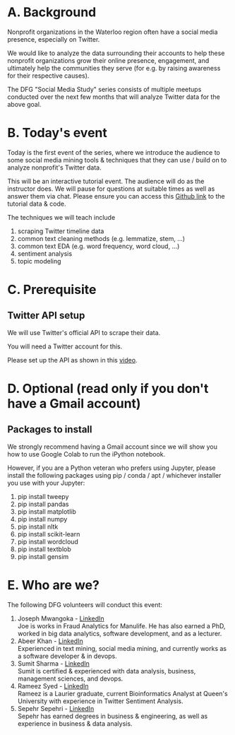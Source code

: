 # A. Background

Nonprofit organizations in the Waterloo region often have a social media presence, especially on Twitter. 

We would like to analyze the data surrounding their accounts to help these nonprofit organizations grow their online presence, engagement, and ultimately help the communities they serve (for e.g. by raising awareness for their respective causes). 

The DFG "Social Media Study" series consists of multiple meetups conducted over the next few months that will analyze Twitter data for the above goal. 

# B. Today's event
Today is the first event of the series, where we introduce the audience to some social media mining tools & techniques that they can use / build on to analyze nonprofit's Twitter data. 

This will be an interactive tutorial event. The audience will do as the instructor does. We will pause for questions at suitable times as well as answer them via chat. Please ensure you can access this <a href="https://github.com/SepehrSepehri/DataForGoodWR/blob/main/DataForGood_v4_.ipynb">Github link</a> to the tutorial data & code.

The techniques we will teach include
<ol>
  <li>scraping Twitter timeline data</li>
  <li>common text cleaning methods (e.g. lemmatize, stem, ...)</li>
  <li>common text EDA (e.g. word frequency, word cloud, ...)</li>
  <li>sentiment analysis</li>
  <li>topic modeling</li>
</ol>

# C. Prerequisite
## Twitter API setup 
We will use Twitter's official API to scrape their data. 

You will need a Twitter account for this. 

Please set up the API as shown in this <a href="https://www.youtube.com/watch?v=xt7zKW41IBU">video</a>.  

# D. Optional (read only if you don't have a Gmail account)
## Packages to install 
We strongly recommend having a Gmail account since we will show you how to use Google Colab to run the iPython notebook. 

However, if you are a Python veteran who prefers using Jupyter, please install the following packages using pip / conda / apt / whichever installer you use with your Jupyter: 
<ol>
  <li>pip install tweepy</li>
  <li>pip install pandas</li>
  <li>pip install matplotlib</li>
  <li>pip install numpy</li>
  <li>pip install nltk</li>
  <li>pip install scikit-learn</li>
  <li>pip install wordcloud</li>
  <li>pip install textblob</li>
  <li>pip install gensim</li>
</ol>

# E. Who are we?
The following DFG volunteers will conduct this event: 
<ol>
  <li>Joseph Mwangoka - <a href="https://www.linkedin.com/in/joseph-mwangoka/">LinkedIn</a>
  <br>Joe is works in Fraud Analytics for Manulife. He has also earned a PhD, worked in big data analytics, software development, and as a lecturer.
  </li>
  
  <li>Abeer Khan  - <a href="https://www.linkedin.com/in/abeerkhan96/">LinkedIn</a> 
  <br>Experienced in text mining, social media mining, and currently works as a software developer & in devops.
  </li>

  <li>Sumit Sharma - <a href="https://www.linkedin.com/in/sumitsharma8692/">LinkedIn</a> 
  <br>Sumit is certified & experienced with data analysis, business, management sciences, and devops.
  </li>

  <li>Rameez Syed - <a href="https://www.linkedin.com/in/rameez-syed-a42756139/">LinkedIn</a> 
  <br>Rameez is a Laurier graduate, current Bioinformatics Analyst at Queen's University with experience in Twitter Sentiment Analysis.
  </li>

  <li>Sepehr Sepehri - <a href="https://www.linkedin.com/in/sepehr-sepehri/">LinkedIn</a> 
  <br>Sepehr has earned degrees in business & engineering, as well as experience in business & data analysis. 
  </li>
</ol>
